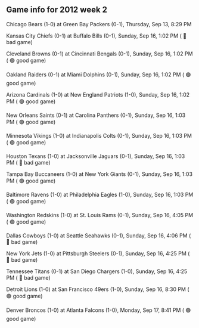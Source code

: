 ## Game info for 2012 week 2
Chicago Bears (1-0) at Green Bay Packers (0-1), Thursday, Sep 13, 8:29 PM



Kansas City Chiefs (0-1) at Buffalo Bills (0-1), Sunday, Sep 16, 1:02 PM (	:red_circle: bad game)

Cleveland Browns (0-1) at Cincinnati Bengals (0-1), Sunday, Sep 16, 1:02 PM (	:green_circle: good game)

Oakland Raiders (0-1) at Miami Dolphins (0-1), Sunday, Sep 16, 1:02 PM (	:green_circle: good game)

Arizona Cardinals (1-0) at New England Patriots (1-0), Sunday, Sep 16, 1:02 PM (	:green_circle: good game)

New Orleans Saints (0-1) at Carolina Panthers (0-1), Sunday, Sep 16, 1:03 PM (	:green_circle: good game)

Minnesota Vikings (1-0) at Indianapolis Colts (0-1), Sunday, Sep 16, 1:03 PM (	:green_circle: good game)

Houston Texans (1-0) at Jacksonville Jaguars (0-1), Sunday, Sep 16, 1:03 PM (	:red_circle: bad game)

Tampa Bay Buccaneers (1-0) at New York Giants (0-1), Sunday, Sep 16, 1:03 PM (	:green_circle: good game)

Baltimore Ravens (1-0) at Philadelphia Eagles (1-0), Sunday, Sep 16, 1:03 PM (	:green_circle: good game)



Washington Redskins (1-0) at St. Louis Rams (0-1), Sunday, Sep 16, 4:05 PM (	:green_circle: good game)

Dallas Cowboys (1-0) at Seattle Seahawks (0-1), Sunday, Sep 16, 4:06 PM (	:red_circle: bad game)

New York Jets (1-0) at Pittsburgh Steelers (0-1), Sunday, Sep 16, 4:25 PM (	:red_circle: bad game)

Tennessee Titans (0-1) at San Diego Chargers (1-0), Sunday, Sep 16, 4:25 PM (	:red_circle: bad game)



Detroit Lions (1-0) at San Francisco 49ers (1-0), Sunday, Sep 16, 8:30 PM (	:green_circle: good game)



Denver Broncos (1-0) at Atlanta Falcons (1-0), Monday, Sep 17, 8:41 PM (	:green_circle: good game)

